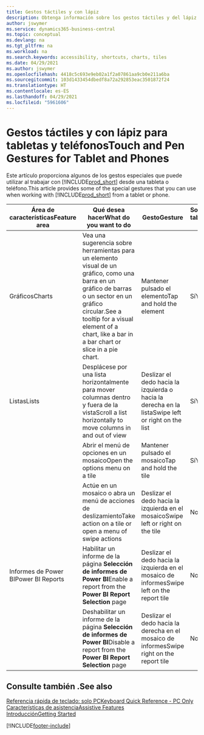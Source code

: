 ```yaml
---
title: Gestos táctiles y con lápiz
description: Obtenga información sobre los gestos táctiles y del lápiz que le ayudan a trabajar de manera eficiente con sus datos de tabletas y teléfonos.
author: jswymer
ms.service: dynamics365-business-central
ms.topic: conceptual
ms.devlang: na
ms.tgt_pltfrm: na
ms.workload: na
ms.search.keywords: accessibility, shortcuts, charts, tiles
ms.date: 04/29/2021
ms.author: jswymer
ms.openlocfilehash: 4418c5c693e9eb02a1f2a07861aa9cb0e211a6ba
ms.sourcegitcommit: 103d1433454dbedf8a72a292853eac3501872f24
ms.translationtype: HT
ms.contentlocale: es-ES
ms.lasthandoff: 04/29/2021
ms.locfileid: "5961606"
---
```

# <a name="touch-and-pen-gestures-for-tablet-and-phones"></a><span data-ttu-id="6f61c-103">Gestos táctiles y con lápiz para tabletas y teléfonos</span><span class="sxs-lookup"><span data-stu-id="6f61c-103">Touch and Pen Gestures for Tablet and Phones</span></span> 

<span data-ttu-id="6f61c-104">Este artículo proporciona algunos de los gestos especiales que puede utilizar al trabajar con [!INCLUDE[prod_short](includes/prod_short.md)] desde una tableta o teléfono.</span><span class="sxs-lookup"><span data-stu-id="6f61c-104">This article provides some of the special gestures that you can use when working with [!INCLUDE[prod_short](includes/prod_short.md)] from a tablet or phone.</span></span>

|<span data-ttu-id="6f61c-105">Área de características</span><span class="sxs-lookup"><span data-stu-id="6f61c-105">Feature area</span></span>|<span data-ttu-id="6f61c-106">Qué desea hacer</span><span class="sxs-lookup"><span data-stu-id="6f61c-106">What do you want to do</span></span>|<span data-ttu-id="6f61c-107">Gesto</span><span class="sxs-lookup"><span data-stu-id="6f61c-107">Gesture</span></span>|<span data-ttu-id="6f61c-108">Soporte para tableta</span><span class="sxs-lookup"><span data-stu-id="6f61c-108">Tablet support</span></span>|<span data-ttu-id="6f61c-109">Soporte para teléfono</span><span class="sxs-lookup"><span data-stu-id="6f61c-109">Phone support</span></span>|
|------------|----------------------|-------|--------------|-------------|
|<span data-ttu-id="6f61c-110">Gráficos</span><span class="sxs-lookup"><span data-stu-id="6f61c-110">Charts</span></span>|<span data-ttu-id="6f61c-111">Vea una sugerencia sobre herramientas para un elemento visual de un gráfico, como una barra en un gráfico de barras o un sector en un gráfico circular.</span><span class="sxs-lookup"><span data-stu-id="6f61c-111">See a tooltip for a visual element of a chart, like a bar in a bar chart or slice in a pie chart.</span></span>|<span data-ttu-id="6f61c-112">Mantener pulsado el elemento</span><span class="sxs-lookup"><span data-stu-id="6f61c-112">Tap and hold the element</span></span>|<span data-ttu-id="6f61c-113">Sí</span><span class="sxs-lookup"><span data-stu-id="6f61c-113">Yes</span></span>|<span data-ttu-id="6f61c-114">Sí</span><span class="sxs-lookup"><span data-stu-id="6f61c-114">Yes</span></span>|
|<span data-ttu-id="6f61c-115">Listas</span><span class="sxs-lookup"><span data-stu-id="6f61c-115">Lists</span></span>|<span data-ttu-id="6f61c-116">Desplácese por una lista horizontalmente para mover columnas dentro y fuera de la vista</span><span class="sxs-lookup"><span data-stu-id="6f61c-116">Scroll a list horizontally to move columns in and out of view</span></span>|<span data-ttu-id="6f61c-117">Deslizar el dedo hacia la izquierda o hacia la derecha en la lista</span><span class="sxs-lookup"><span data-stu-id="6f61c-117">Swipe left or right on the list</span></span>|<span data-ttu-id="6f61c-118">Sí</span><span class="sxs-lookup"><span data-stu-id="6f61c-118">Yes</span></span>|<span data-ttu-id="6f61c-119">No</span><span class="sxs-lookup"><span data-stu-id="6f61c-119">No</span></span>|
||<span data-ttu-id="6f61c-120">Abrir el menú de opciones en un mosaico</span><span class="sxs-lookup"><span data-stu-id="6f61c-120">Open the options menu on a tile</span></span>|<span data-ttu-id="6f61c-121">Mantener pulsado el mosaico</span><span class="sxs-lookup"><span data-stu-id="6f61c-121">Tap and hold the tile</span></span>|<span data-ttu-id="6f61c-122">Sí</span><span class="sxs-lookup"><span data-stu-id="6f61c-122">Yes</span></span>|<span data-ttu-id="6f61c-123">Sí</span><span class="sxs-lookup"><span data-stu-id="6f61c-123">Yes</span></span>|
||<span data-ttu-id="6f61c-124">Actúe en un mosaico o abra un menú de acciones de deslizamiento</span><span class="sxs-lookup"><span data-stu-id="6f61c-124">Take action on a tile or open a menu of swipe actions</span></span> |<span data-ttu-id="6f61c-125">Deslizar el dedo hacia la izquierda en el mosaico</span><span class="sxs-lookup"><span data-stu-id="6f61c-125">Swipe left or right on the tile</span></span>|<span data-ttu-id="6f61c-126">No</span><span class="sxs-lookup"><span data-stu-id="6f61c-126">No</span></span>|<span data-ttu-id="6f61c-127">Sí</span><span class="sxs-lookup"><span data-stu-id="6f61c-127">Yes</span></span>|
|<span data-ttu-id="6f61c-128">Informes de Power BI</span><span class="sxs-lookup"><span data-stu-id="6f61c-128">Power BI Reports</span></span>|<span data-ttu-id="6f61c-129">Habilitar un informe de la página **Selección de informes de Power BI**</span><span class="sxs-lookup"><span data-stu-id="6f61c-129">Enable a report from the **Power BI Report Selection** page</span></span> |<span data-ttu-id="6f61c-130">Deslizar el dedo hacia la izquierda en el mosaico de informes</span><span class="sxs-lookup"><span data-stu-id="6f61c-130">Swipe left on the report tile</span></span>|<span data-ttu-id="6f61c-131">No</span><span class="sxs-lookup"><span data-stu-id="6f61c-131">No</span></span>|<span data-ttu-id="6f61c-132">Sí</span><span class="sxs-lookup"><span data-stu-id="6f61c-132">Yes</span></span>|
||<span data-ttu-id="6f61c-133">Deshabilitar un informe de la página **Selección de informes de Power BI**</span><span class="sxs-lookup"><span data-stu-id="6f61c-133">Disable a report from the **Power BI Report Selection** page</span></span> |<span data-ttu-id="6f61c-134">Deslizar el dedo hacia la derecha en el mosaico de informes</span><span class="sxs-lookup"><span data-stu-id="6f61c-134">Swipe right on the report tile</span></span>|<span data-ttu-id="6f61c-135">No</span><span class="sxs-lookup"><span data-stu-id="6f61c-135">No</span></span>|<span data-ttu-id="6f61c-136">Sí</span><span class="sxs-lookup"><span data-stu-id="6f61c-136">Yes</span></span>|

<!-- ## Charts

Business Central built-in charts display useful information about business data and KPIs. You can get additional information about the data by using the tooltips that are available on top of the data. To access a tooltip, tap and hold or hover over the data.

-->

## <a name="see-also"></a><span data-ttu-id="6f61c-137">Consulte también .</span><span class="sxs-lookup"><span data-stu-id="6f61c-137">See also</span></span>

[<span data-ttu-id="6f61c-138">Referencia rápida de teclado: solo PC</span><span class="sxs-lookup"><span data-stu-id="6f61c-138">Keyboard Quick Reference - PC Only</span></span>](keyboard-shortcuts-cheatsheet.md)  
[<span data-ttu-id="6f61c-139">Características de asistencia</span><span class="sxs-lookup"><span data-stu-id="6f61c-139">Assistive Features</span></span>](ui-accessibility.md)  
[<span data-ttu-id="6f61c-140">Introducción</span><span class="sxs-lookup"><span data-stu-id="6f61c-140">Getting Started</span></span>](product-get-started.md)  

[!INCLUDE[footer-include](includes/footer-banner.md)]